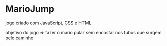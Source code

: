 # MarioJump 

jogo criado com JavaScript, CSS e HTML

objetivo do jogo => fazer o mario pular sem encostar nos tubos que surgem pelo caminho
